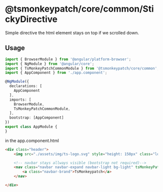 # @tsmonkeypatch/core/common/StickyDirective 
Simple directive the html element stays on top if we scrolled down.

## Usage

```ts
import { BrowserModule } from '@angular/platform-browser';
import { NgModule } from '@angular/core';
import { TsMonkeyPatchCommonModule } from '@tsmonkeypatch/core/common';
import { AppComponent } from './app.component';

@NgModule({
  declarations: [
    AppComponent
  ],
  imports: [
    BrowserModule,
    TsMonkeyPatchCommonModule,
  ],
  bootstrap: [AppComponent]
})
export class AppModule {
}
```

in the app.component.html

```html
<div class="header">
    <img src="./assets/img/ts-logo.svg" style="height: 150px" class="logo">

    <!-- navbar stays allways visible (bootstrap not required)-->
    <nav class="navbar navbar-expand navbar-light bg-light" tsMonkeyPatchSticky> 
        <a class="navbar-brand">TsMonkeypatch</a>
    </nav>

</div>
```
